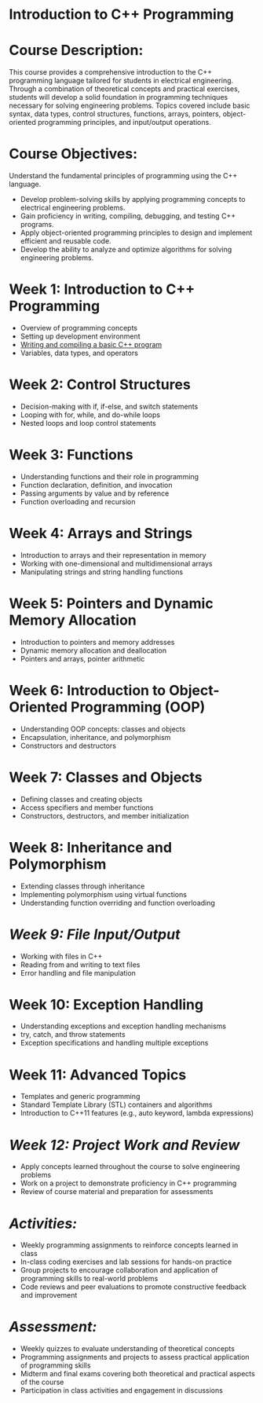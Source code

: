 # Introduction to C++ Programming

# Course Description:
This course provides a comprehensive introduction to the C++ programming language tailored for students in electrical engineering. Through a combination of theoretical concepts and practical exercises, students will develop a solid foundation in programming techniques necessary for solving engineering problems. Topics covered include basic syntax, data types, control structures, functions, arrays, pointers, object-oriented programming principles, and input/output operations.

# Course Objectives:
Understand the fundamental principles of programming using the C++ language.
- Develop problem-solving skills by applying programming concepts to electrical engineering problems.
- Gain proficiency in writing, compiling, debugging, and testing C++ programs.
- Apply object-oriented programming principles to design and implement efficient and reusable code.
- Develop the ability to analyze and optimize algorithms for solving engineering problems.

# Week 1: Introduction to C++ Programming
- Overview of programming concepts
- Setting up development environment
- [Writing and compiling a basic C++ program](https://www.youtube.com/watch?v=imNlJohlLPk&pp=ygUkT3ZlcnZpZXcgb2YgYysrIHByb2dyYW1taW5nIGNvbmNlcHRz)
- Variables, data types, and operators

# Week 2: Control Structures
- Decision-making with if, if-else, and switch statements
- Looping with for, while, and do-while loops
- Nested loops and loop control statements

# Week 3: Functions
- Understanding functions and their role in programming
- Function declaration, definition, and invocation
- Passing arguments by value and by reference
- Function overloading and recursion

# Week 4: Arrays and Strings
- Introduction to arrays and their representation in memory
- Working with one-dimensional and multidimensional arrays
- Manipulating strings and string handling functions

# Week 5: Pointers and Dynamic Memory Allocation
- Introduction to pointers and memory addresses
- Dynamic memory allocation and deallocation
- Pointers and arrays, pointer arithmetic

# Week 6: Introduction to Object-Oriented Programming (OOP)
- Understanding OOP concepts: classes and objects
- Encapsulation, inheritance, and polymorphism
- Constructors and destructors

# Week 7: Classes and Objects
- Defining classes and creating objects
- Access specifiers and member functions
- Constructors, destructors, and member initialization

# Week 8: Inheritance and Polymorphism
- Extending classes through inheritance
- Implementing polymorphism using virtual functions
- Understanding function overriding and function overloading

# *Week 9: File Input/Output*
- Working with files in C++
- Reading from and writing to text files
- Error handling and file manipulation

# Week 10: Exception Handling
- Understanding exceptions and exception handling mechanisms
- try, catch, and throw statements
- Exception specifications and handling multiple exceptions

# Week 11: Advanced Topics
- Templates and generic programming
- Standard Template Library (STL) containers and algorithms
- Introduction to C++11 features (e.g., auto keyword, lambda expressions)

# *Week 12: Project Work and Review*
- Apply concepts learned throughout the course to solve engineering problems
- Work on a project to demonstrate proficiency in C++ programming
- Review of course material and preparation for assessments

# *Activities:*
- Weekly programming assignments to reinforce concepts learned in class
- In-class coding exercises and lab sessions for hands-on practice
- Group projects to encourage collaboration and application of programming skills to real-world problems
- Code reviews and peer evaluations to promote constructive feedback and improvement

# *Assessment:*
- Weekly quizzes to evaluate understanding of theoretical concepts
- Programming assignments and projects to assess practical application of programming skills
- Midterm and final exams covering both theoretical and practical aspects of the course
- Participation in class activities and engagement in discussions
